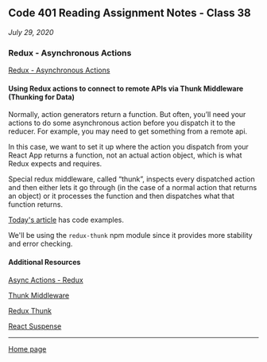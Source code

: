 ## Code 401 Reading Assignment Notes - Class 38

_July 29, 2020_

### Redux - Asynchronous Actions

[Redux - Asynchronous Actions](https://codefellows.github.io/code-401-javascript-guide/curriculum/class-38/DISCUSSION)

#### Using Redux actions to connect to remote APIs via Thunk Middleware (Thunking for Data)

Normally, action generators return a function. But often, you’ll need your actions to do some asynchronous action before you dispatch it to the reducer. For example, you may need to get something from a remote api.

In this case, we want to set it up where the action you dispatch from your React App returns a function, not an actual action object, which is what Redux expects and requires.

Special redux middleware, called “thunk”, inspects every dispatched action and then either lets it go through (in the case of a normal action that returns an object) or it processes the function and then dispatches what that function returns.

[Today's article](https://codefellows.github.io/code-401-javascript-guide/curriculum/class-38/DISCUSSION) has code examples.

We'll be using the `redux-thunk` npm module since it provides more stability and error checking.




#### Additional Resources

[Async Actions - Redux](https://redux.js.org/advanced/async-actions)

[Thunk Middleware](https://github.com/reduxjs/redux-thunk)

[Redux Thunk](https://www.digitalocean.com/community/tutorials/redux-redux-thunk)

[React Suspense](https://blog.logrocket.com/async-rendering-in-react-with-suspense-5d0eaac886c8/)




---
[Home page](https://marlene-rinker.github.io/reading-notes/)